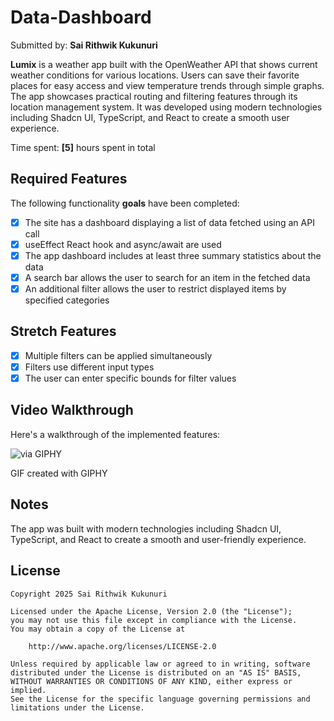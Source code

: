 # Data-Dashboard 
Submitted by: **Sai Rithwik Kukunuri**

**Lumix** is a weather app built with the OpenWeather API that shows current weather conditions for various locations. Users can save their favorite places for easy access and view temperature trends through simple graphs. The app showcases practical routing and filtering features through its location management system. It was developed using modern technologies including Shadcn UI, TypeScript, and React to create a smooth user experience.

Time spent: **[5]** hours spent in total

## Required Features

The following functionality **goals** have been completed:

- [x] The site has a dashboard displaying a list of data fetched using an API call
- [x] useEffect React hook and async/await are used
- [x] The app dashboard includes at least three summary statistics about the data
- [x] A search bar allows the user to search for an item in the fetched data
- [x] An additional filter allows the user to restrict displayed items by specified categories

## Stretch Features
- [x] Multiple filters can be applied simultaneously
- [x] Filters use different input types
- [x] The user can enter specific bounds for filter values

## Video Walkthrough

Here's a walkthrough of the implemented features:

![via GIPHY](https://media2.giphy.com/media/v1.Y2lkPTc5MGI3NjExM2ZrdmgwYXU0ZjU1aDR3cXdyMnBpMzc3M3N2eTYxc3UycWR1bnExeCZlcD12MV9pbnRlcm5hbF9naWZfYnlfaWQmY3Q9Zw/zDNP2YsgO9Hrmooeew/giphy.gif)

GIF created with GIPHY

## Notes

The app was built with modern technologies including Shadcn UI, TypeScript, and React to create a smooth and user-friendly experience.

## License

    Copyright 2025 Sai Rithwik Kukunuri

    Licensed under the Apache License, Version 2.0 (the "License");
    you may not use this file except in compliance with the License.
    You may obtain a copy of the License at

        http://www.apache.org/licenses/LICENSE-2.0

    Unless required by applicable law or agreed to in writing, software
    distributed under the License is distributed on an "AS IS" BASIS,
    WITHOUT WARRANTIES OR CONDITIONS OF ANY KIND, either express or implied.
    See the License for the specific language governing permissions and
    limitations under the License.

